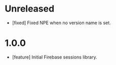 # Unreleased

* [fixed] Fixed NPE when no version name is set.

# 1.0.0

* [feature] Initial Firebase sessions library.
